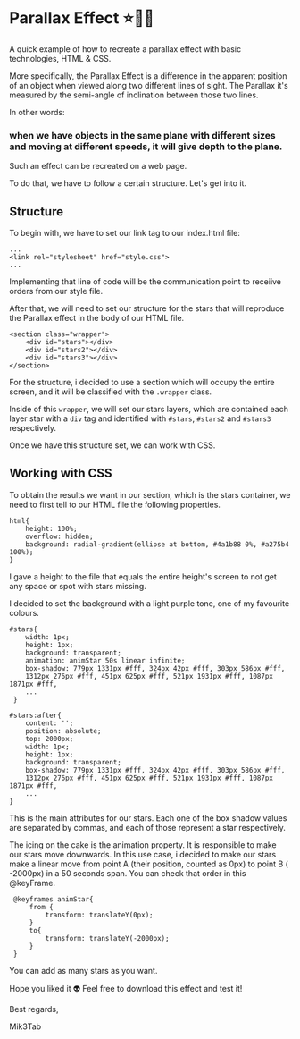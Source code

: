 
# Parallax Effect ⭐🌟🌠

A quick example of how to recreate  a parallax effect with basic technologies, HTML & CSS.

More specifically, the Parallax Effect is a difference in the apparent position of an object when viewed along two different lines of sight. The Parallax it's measured by the semi-angle of inclination between those two lines.

In other words: 

### when we have objects in the same plane with different sizes and moving at different speeds, it will give depth to the plane. ###

Such an effect can be recreated on a web page.

To do that, we have to follow a certain structure. Let's get into it.



## Structure

To begin with, we have to set our link tag to our index.html file:

```
...
<link rel="stylesheet" href="style.css">
...
```
Implementing that line of code will be the communication point to receiive orders from our style file.

After that, we will need to set our structure for the stars that will reproduce the Parallax effect in the body of our HTML file.

```
<section class="wrapper">
    <div id="stars"></div>
    <div id="stars2"></div>
    <div id="stars3"></div>
</section>
```
For the structure, i decided to use a section which will occupy the entire screen, and it will be classified with the ```.wrapper``` class. 

Inside of this ```wrapper```, we will set our stars layers, which are contained each layer star with a ```div``` tag and identified with ```#stars```, ```#stars2``` and ```#stars3``` respectively.   

Once we have this structure set, we can work with CSS.

## Working with CSS
To obtain the results we want in our section, which is the stars container, we need to first tell to our HTML file the following properties.

```
html{
    height: 100%;
    overflow: hidden;
    background: radial-gradient(ellipse at bottom, #4a1b88 0%, #a275b4 100%);
}
```
I gave a height to the file that equals the entire height's screen to not get any space or spot with stars missing.

I decided to set the background with a light purple tone, one of my favourite colours.

```
#stars{
    width: 1px;
    height: 1px;
    background: transparent;
    animation: animStar 50s linear infinite;
    box-shadow: 779px 1331px #fff, 324px 42px #fff, 303px 586px #fff,
    1312px 276px #fff, 451px 625px #fff, 521px 1931px #fff, 1087px 1871px #fff,
    ...
 }
```

``` 
#stars:after{
    content: '';
    position: absolute;
    top: 2000px;
    width: 1px;
    height: 1px;
    background: transparent;
    box-shadow: 779px 1331px #fff, 324px 42px #fff, 303px 586px #fff,
    1312px 276px #fff, 451px 625px #fff, 521px 1931px #fff, 1087px 1871px #fff,
    ...
}
```

This is the main attributes for our stars. Each one of the box shadow values are separated by commas, and each of those represent a star respectively.

The icing on the cake is the animation property. It is responsible to make our stars move downwards. In this use case, i decided to make our stars make a linear move from point A (their position, counted as 0px) to point B ( -2000px) in a  50 seconds span. You can check that order in this @keyFrame.

```
 @keyframes animStar{
     from {
         transform: translateY(0px);
     }
     to{
         transform: translateY(-2000px);
     }
 }
```

You can add as many stars as you want.

Hope you liked it 👽 Feel free to download this effect and test it!

Best regards,

Mik3Tab